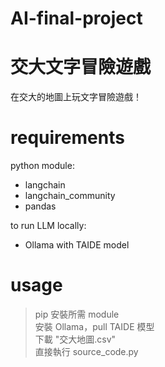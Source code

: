 # AI-final-project  
# 交大文字冒險遊戲


在交大的地圖上玩文字冒險遊戲！


# requirements
  python module:  
  * langchain  
  * langchain_community  
  * pandas
  
  to run LLM locally:  
  * Ollama with TAIDE model

# usage
> pip 安裝所需 module  
> 安裝 Ollama，pull TAIDE 模型  
> 下載 "交大地圖.csv"  
> 直接執行 source_code.py
